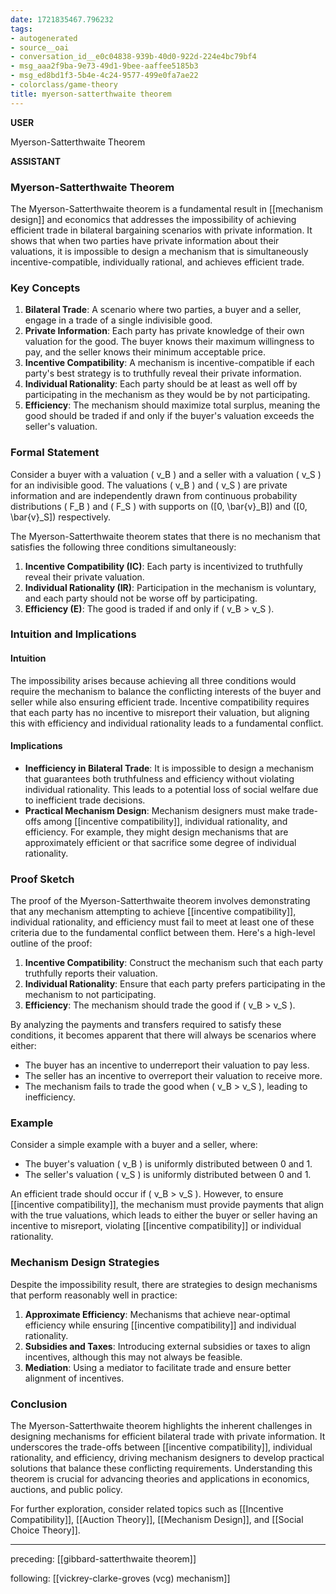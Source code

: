```yaml
---
date: 1721835467.796232
tags:
- autogenerated
- source__oai
- conversation_id__e0c04838-939b-40d0-922d-224e4bc79bf4
- msg_aaa2f9ba-9e73-49d1-9bee-aaffee5185b3
- msg_ed8bd1f3-5b4e-4c24-9577-499e0fa7ae22
- colorclass/game-theory
title: myerson-satterthwaite theorem
---
```


**USER**

Myerson-Satterthwaite Theorem


**ASSISTANT**

### Myerson-Satterthwaite Theorem

The Myerson-Satterthwaite theorem is a fundamental result in [[mechanism design]] and economics that addresses the impossibility of achieving efficient trade in bilateral bargaining scenarios with private information. It shows that when two parties have private information about their valuations, it is impossible to design a mechanism that is simultaneously incentive-compatible, individually rational, and achieves efficient trade.

### Key Concepts

1. **Bilateral Trade**: A scenario where two parties, a buyer and a seller, engage in a trade of a single indivisible good.
2. **Private Information**: Each party has private knowledge of their own valuation for the good. The buyer knows their maximum willingness to pay, and the seller knows their minimum acceptable price.
3. **Incentive Compatibility**: A mechanism is incentive-compatible if each party's best strategy is to truthfully reveal their private information.
4. **Individual Rationality**: Each party should be at least as well off by participating in the mechanism as they would be by not participating.
5. **Efficiency**: The mechanism should maximize total surplus, meaning the good should be traded if and only if the buyer's valuation exceeds the seller's valuation.

### Formal Statement

Consider a buyer with a valuation \( v_B \) and a seller with a valuation \( v_S \) for an indivisible good. The valuations \( v_B \) and \( v_S \) are private information and are independently drawn from continuous probability distributions \( F_B \) and \( F_S \) with supports on \([0, \bar{v}_B]\) and \([0, \bar{v}_S]\) respectively.

The Myerson-Satterthwaite theorem states that there is no mechanism that satisfies the following three conditions simultaneously:

1. **Incentive Compatibility (IC)**: Each party is incentivized to truthfully reveal their private valuation.
2. **Individual Rationality (IR)**: Participation in the mechanism is voluntary, and each party should not be worse off by participating.
3. **Efficiency (E)**: The good is traded if and only if \( v_B > v_S \).

### Intuition and Implications

#### Intuition

The impossibility arises because achieving all three conditions would require the mechanism to balance the conflicting interests of the buyer and seller while also ensuring efficient trade. Incentive compatibility requires that each party has no incentive to misreport their valuation, but aligning this with efficiency and individual rationality leads to a fundamental conflict.

#### Implications

- **Inefficiency in Bilateral Trade**: It is impossible to design a mechanism that guarantees both truthfulness and efficiency without violating individual rationality. This leads to a potential loss of social welfare due to inefficient trade decisions.
- **Practical Mechanism Design**: Mechanism designers must make trade-offs among [[incentive compatibility]], individual rationality, and efficiency. For example, they might design mechanisms that are approximately efficient or that sacrifice some degree of individual rationality.

### Proof Sketch

The proof of the Myerson-Satterthwaite theorem involves demonstrating that any mechanism attempting to achieve [[incentive compatibility]], individual rationality, and efficiency must fail to meet at least one of these criteria due to the fundamental conflict between them. Here's a high-level outline of the proof:

1. **Incentive Compatibility**: Construct the mechanism such that each party truthfully reports their valuation.
2. **Individual Rationality**: Ensure that each party prefers participating in the mechanism to not participating.
3. **Efficiency**: The mechanism should trade the good if \( v_B > v_S \).

By analyzing the payments and transfers required to satisfy these conditions, it becomes apparent that there will always be scenarios where either:
- The buyer has an incentive to underreport their valuation to pay less.
- The seller has an incentive to overreport their valuation to receive more.
- The mechanism fails to trade the good when \( v_B > v_S \), leading to inefficiency.

### Example

Consider a simple example with a buyer and a seller, where:

- The buyer's valuation \( v_B \) is uniformly distributed between 0 and 1.
- The seller's valuation \( v_S \) is uniformly distributed between 0 and 1.

An efficient trade should occur if \( v_B > v_S \). However, to ensure [[incentive compatibility]], the mechanism must provide payments that align with the true valuations, which leads to either the buyer or seller having an incentive to misreport, violating [[incentive compatibility]] or individual rationality.

### Mechanism Design Strategies

Despite the impossibility result, there are strategies to design mechanisms that perform reasonably well in practice:

1. **Approximate Efficiency**: Mechanisms that achieve near-optimal efficiency while ensuring [[incentive compatibility]] and individual rationality.
2. **Subsidies and Taxes**: Introducing external subsidies or taxes to align incentives, although this may not always be feasible.
3. **Mediation**: Using a mediator to facilitate trade and ensure better alignment of incentives.

### Conclusion

The Myerson-Satterthwaite theorem highlights the inherent challenges in designing mechanisms for efficient bilateral trade with private information. It underscores the trade-offs between [[incentive compatibility]], individual rationality, and efficiency, driving mechanism designers to develop practical solutions that balance these conflicting requirements. Understanding this theorem is crucial for advancing theories and applications in economics, auctions, and public policy.

For further exploration, consider related topics such as [[Incentive Compatibility]], [[Auction Theory]], [[Mechanism Design]], and [[Social Choice Theory]].


---

preceding: [[gibbard-satterthwaite theorem]]  


following: [[vickrey-clarke-groves (vcg) mechanism]]